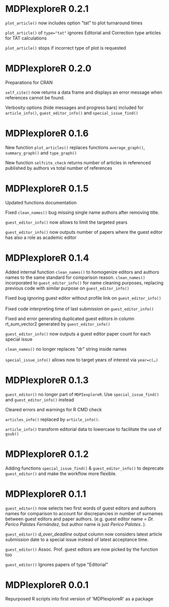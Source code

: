 # MDPIexploreR 0.2.1 

`plot_article()` now includes option "tat" to plot turnaround times

`plot_article()` of `type="tat"` ignores Editorial and Correction type articles for TAT calculations

`plot_article()` stops if incorrect type of plot is requested

# MDPIexploreR 0.2.0 

Preparations for CRAN

`self_cite()` now returns a data frame and displays an error message when references cannot be found.

Verbosity options (hide messages and progress bars) included for `article_info()`, `guest_editor_info()` and `special_issue_find()`

# MDPIexploreR 0.1.6 

New function `plot_articles()` replaces functions `average_graph()`, `summary_graph()` and `type_graph()`

New function `selfcite_check` returns number of articles in referenced published by authors vs total number of references


# MDPIexploreR 0.1.5 

Updated functions documentation

Fixed `clean_names()` bug missing single name authors after removing title. 

`guest_editor_info()` now allows to limit the targeted years

`guest_editor_info()` now outputs number of papers where the guest editor has also a role as academic editor

# MDPIexploreR 0.1.4 

Added internal function `clean_names()` to homogenize editors and authors names to the same standard for comparison reason. `clean_names()` incorporated to `guest_editor_info()` for name cleaning purposes, replacing previous code with similar purpose on `guest_editor_info()`

Fixed bug ignoring guest editor without profile link on `guest_editor_info()`\
\
Fixed code interpreting time of last submission on `guest_editor_info()`

Fixed and error generating duplicated guest editors in column rt_sum_vector2 generated by `guest_editor_info()`

`guest_editor_info()` now outputs a guest editor paper count for each special issue

`clean_names()` no longer replaces "dr" string inside names\
\
`special_issue_info()` allows now to target years of interest via `year=c(…)`

# MDPIexploreR 0.1.3 

`guest_editor()` no longer part of `MDPIexploreR`. Use `special_issue_find()` and `guest_editor_info()` instead

Cleared errors and warnings for R CMD check

`articles_info()` replaced by `article_info()`.

`article_info()` transform editorial data to lowercase to facilitate the use of `gsub()`

# MDPIexploreR 0.1.2

Adding functions `special_issue_find()` & `guest_editor_info()` to deprecate `guest_editor()` and make the workflow more flexible.

# MDPIexploreR 0.1.1 

`guest_editor()` now selects two first words of guest editors and authors names for comparison to account for discrepancies in number of surnames between guest editors and paper authors. (e.g. guest editor name = *Dr. Perico Palotes Fernández*, but author name is just *Perico Palotes*. ).

`guest_editor()` *d_over_deadline* output column now considers latest article submission date to a special issue instead of latest acceptance time.

`guest_editor()` Assoc. Prof. guest editors are now picked by the function too

`guest_editor()` Ignores papers of type "Editorial"

# MDPIexploreR 0.0.1

Repurposed R scripts into first version of 'MDPIexploreR' as a package
